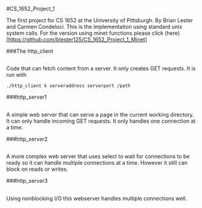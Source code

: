 #CS_1652_Project_1

The first project for CS 1652 at the University of Pittsburgh. By Brian Lester and Carmen Condeluci.
This is the implementation using standard unix system calls. For the version using minet functions 
please click (here) [https://github.com/blester125/CS_1652_Project_1_Minet]

###The http_client
## 
Code that can fetch content from a server. It only creates GET requests. It is run with

`./http_client k serveraddress serverport /path`

###http_server1
##
A simple web server that can serve a page in the current working directory. It can only handle 
incoming GET requests. It only handles one connection at a time.

###http_server2
## 
A more complex web server that uses select to wait for connections to be ready so it can handle 
multiple connections at a time. However it still can block on reads or writes.

###http_server3
## 
Using nonblocking I/O this webserver handles multiple connections well.